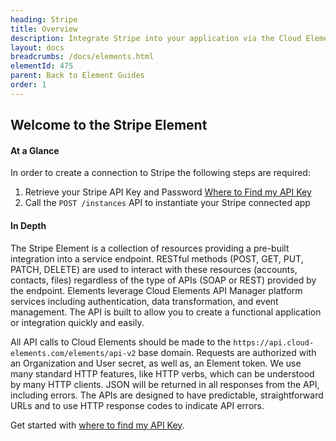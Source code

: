 ```yaml
---
heading: Stripe
title: Overview
description: Integrate Stripe into your application via the Cloud Elements APIs.
layout: docs
breadcrumbs: /docs/elements.html
elementId: 475
parent: Back to Element Guides
order: 1
---
```


## Welcome to the Stripe Element


#### At a Glance

In order to create a connection to Stripe the following steps are required:

1. Retrieve your Stripe API Key and Password
[Where to Find my API Key](stripe-endpoint-setup.html)
2. Call the `POST /instances` API to instantiate your Stripe connected app

#### In Depth

The Stripe Element is a collection of resources providing a pre-built integration into a service endpoint. RESTful methods (POST, GET, PUT, PATCH, DELETE) are used to interact with these resources (accounts, contacts, files) regardless of the type of APIs (SOAP or REST) provided by the endpoint. Elements leverage Cloud Elements API Manager platform services including authentication, data transformation, and event management.  The API is built to allow you to create a functional application or integration quickly and easily.

All API calls to Cloud Elements should be made to the `https://api.cloud-elements.com/elements/api-v2` base domain. Requests are authorized with an Organization and User secret, as well as, an Element token.  We use many standard HTTP features, like HTTP verbs, which can be understood by many HTTP clients. JSON will be returned in all responses from the API, including errors. The APIs are designed to have predictable, straightforward URLs and to use HTTP response codes to indicate API errors.

Get started with [where to find my API Key](stripe-endpoint-setup.html).
